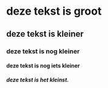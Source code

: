 
# deze tekst is groot
## deze tekst is kleiner
### deze tekst is nog kleiner
#### deze tekst is nog iets kleiner
##### deze tekst is het kleinst.
